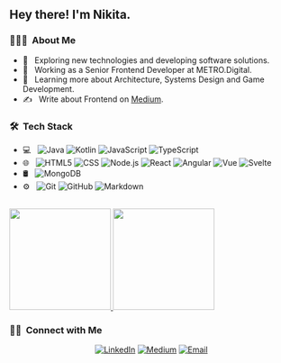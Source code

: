 <h2> Hey there! I'm Nikita.</h2>

<h3> 👨🏻‍💻 &nbsp;About Me </h3>

- 🤔 &nbsp; Exploring new technologies and developing software solutions.
- 💼 &nbsp; Working as a Senior Frontend Developer at METRO.Digital.
- 🌱 &nbsp; Learning more about Architecture, Systems Design and Game Development.
- ✍️ &nbsp; Write about Frontend on [Medium](https://nmingaleev.medium.com/).

<h3> 🛠 &nbsp;Tech Stack</h3>

- 💻 &nbsp;
  ![Java](https://img.shields.io/badge/-Java-333333?style=flat&logo=Java&logoColor=007396)
  ![Kotlin](https://img.shields.io/badge/-Kotlin-333333?style=flat&logo=Kotlin&logoColor=007396)
  ![JavaScript](https://img.shields.io/badge/-JavaScript-333333?style=flat&logo=javascript)
  ![TypeScript](https://img.shields.io/badge/-TypeScript-333333?style=flat&logo=typescript)
- 🌐 &nbsp;
  ![HTML5](https://img.shields.io/badge/-HTML5-333333?style=flat&logo=HTML5)
  ![CSS](https://img.shields.io/badge/-CSS-333333?style=flat&logo=CSS3&logoColor=1572B6)
  ![Node.js](https://img.shields.io/badge/-Node.js-333333?style=flat&logo=node.js)
  ![React](https://img.shields.io/badge/-React-333333?style=flat&logo=react)
  ![Angular](https://img.shields.io/badge/-Angular-333333?style=flat&logo=angular)
  ![Vue](https://img.shields.io/badge/-Vue-333333?style=flat&logo=vuejs)
  ![Svelte](https://img.shields.io/badge/-Svelte-333333?style=flat&logo=svelte)
- 🛢 &nbsp;
  ![MongoDB](https://img.shields.io/badge/-MongoDB-333333?style=flat&logo=mongodb)
- ⚙️ &nbsp;
  ![Git](https://img.shields.io/badge/-Git-333333?style=flat&logo=git)
  ![GitHub](https://img.shields.io/badge/-GitHub-333333?style=flat&logo=github)
  ![Markdown](https://img.shields.io/badge/-Markdown-333333?style=flat&logo=markdown)

<br/>

<a href="https://github.com/nmingaleev">
  <img height="180em" src="https://github-readme-stats.vercel.app/api?username=nmingaleev&theme=buefy&show_icons=true" />
  <img height="180em" src="https://github-readme-stats.vercel.app/api/top-langs/?username=nmingaleev&theme=buefy&layout=compact&a" />
</a>

<br/>

<h3> 🤝🏻 &nbsp;Connect with Me </h3>

<p align="center">
<a href="https://www.linkedin.com/in/nikita-mingaleev-422357100/"><img alt="LinkedIn" src="https://img.shields.io/badge/LinkedIn-Nikita%20Mingaleev-blue?style=flat-square&logo=linkedin"></a>
<a href="https://nmingaleev.medium.com/"><img alt="Medium" src="https://img.shields.io/badge/Medium-Nikita%20Mingaleev-blue?style=flat-square&logo=medium"></a>
<a href="mailto:mingaleevnikita@gmail.com"><img alt="Email" src="https://img.shields.io/badge/Email-mingaleevnikita@gmail.com-blue?style=flat-square&logo=gmail"></a>
</p>
